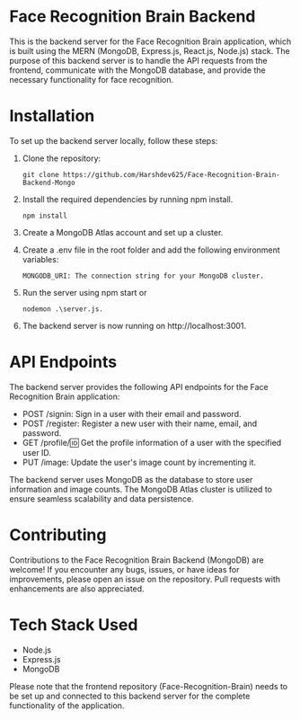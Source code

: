 # Face Recognition Brain Backend
This is the backend server for the Face Recognition Brain application, which is built using the MERN (MongoDB, Express.js, React.js, Node.js) stack. The purpose of this backend server is to handle the API requests from the frontend, communicate with the MongoDB database, and provide the necessary functionality for face recognition.

# Installation
To set up the backend server locally, follow these steps:

1. Clone the repository: 
    ```shell
    git clone https://github.com/Harshdev625/Face-Recognition-Brain-Backend-Mongo 
    ```

2. Install the required dependencies by running npm install.
   ```shell
   npm install
   ```
3. Create a MongoDB Atlas account and set up a cluster.
4. Create a .env file in the root folder and add the following environment variables:
    ```shell
    MONGODB_URI: The connection string for your MongoDB cluster.
    ```
5. Run the server using npm start or 
    ```shell
    nodemon .\server.js.
    ```
6. The backend server is now running on http://localhost:3001.

# API Endpoints
The backend server provides the following API endpoints for the Face Recognition Brain application:

- POST /signin: Sign in a user with their email and password.
- POST /register: Register a new user with their name, email, and password.
- GET /profile/:id: Get the profile information of a user with the specified user ID.
- PUT /image: Update the user's image count by incrementing it.

The backend server uses MongoDB as the database to store user information and image counts. The MongoDB Atlas cluster is utilized to ensure seamless scalability and data persistence.

# Contributing
Contributions to the Face Recognition Brain Backend (MongoDB) are welcome! If you encounter any bugs, issues, or have ideas for improvements, please open an issue on the repository. Pull requests with enhancements are also appreciated.

# Tech Stack Used
 - Node.js
 - Express.js
 - MongoDB

Please note that the frontend repository (Face-Recognition-Brain) needs to be set up and connected to this backend server for the complete functionality of the application.
